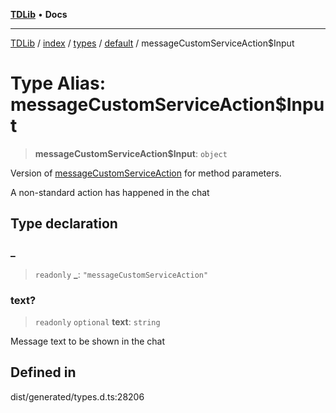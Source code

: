 [**TDLib**](../../../../../../README.md) • **Docs**

***

[TDLib](../../../../../../modules.md) / [index](../../../../../README.md) / [types](../../../README.md) / [default](../README.md) / messageCustomServiceAction$Input

# Type Alias: messageCustomServiceAction$Input

> **messageCustomServiceAction$Input**: `object`

Version of [messageCustomServiceAction](messageCustomServiceAction.md) for method parameters.

A non-standard action has happened in the chat

## Type declaration

### \_

> `readonly` **\_**: `"messageCustomServiceAction"`

### text?

> `readonly` `optional` **text**: `string`

Message text to be shown in the chat

## Defined in

dist/generated/types.d.ts:28206
